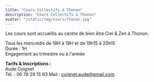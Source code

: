```yaml
---
title: "Cours Collectifs à Thonon"
description: "Cours Collectifs à Thonon"
avatar: "/static/img/cours/thonon.jpg"
---
```

Les cours sont accueillis au centre de bien être Ciel & Zen à Thonon.  

Tous les mercredis de 18H à 19H et de 19h15 à 20h15  
Durée : 1H  
Engagement au trimestre ou à l'année  

**Tarifs & Inscriptions :**  
Aude Coignet  
Tél. : 06 78 29 15 83
Mail : coignet.aude@gmail.com
